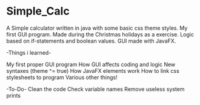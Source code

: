 # Simple_Calc

A Simple calculator written in java with some basic css theme styles.
My first GUI program. Made during the Christmas holidays as a exercise. 
Logic based on if-statements and boolean values. GUI made with JavaFX.

-Things i learned-

My first proper GUI program
How GUI affects coding and logic
New syntaxes (theme ^= true)
How JavaFX elements work
How to link css stylesheets to program
Various other things!

-To-Do-
Clean the code
Check variable names
Remove useless system prints
